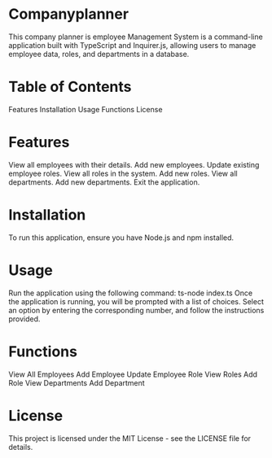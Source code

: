 # Companyplanner
This company planner is employee Management System is a command-line application built with TypeScript and Inquirer.js, allowing users to manage employee data, roles, and departments in a database.

# Table of Contents
Features
Installation
Usage
Functions
License

# Features
View all employees with their details.
Add new employees.
Update existing employee roles.
View all roles in the system.
Add new roles.
View all departments.
Add new departments.
Exit the application.

# Installation
To run this application, ensure you have Node.js and npm installed.

# Usage
Run the application using the following command:
ts-node index.ts
Once the application is running, you will be prompted with a list of choices. Select an option by entering the corresponding number, and follow the instructions provided.

# Functions
View All Employees
Add Employee
Update Employee Role
View Roles
Add Role
View Departments
Add Department

# License
This project is licensed under the MIT License - see the LICENSE file for details.